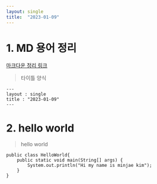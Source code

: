 ```yaml
---
layout: single
title:  "2023-01-09"
---
```


# 1. MD 용어 정리
[마크다운 정리 링크](https://gist.github.com/ihoneymon/652be052a0727ad59601)

>타이틀 양식
```
---
layout : single
title : "2023-01-09"
---
```

# 2. hello world
>hello world
```
public class HelloWorld{
	public static void main(String[] args) {
		System.out.println("Hi my name is minjae kim");
	}
} 
```

